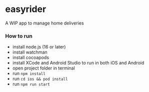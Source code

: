 # easyrider
A WIP app to manage home deliveries

### How to run

- install node.js (16 or later)
- install watchman
- install cocoapods
- install XCode and Android Studio to run in both iOS and Android
- open project folder in terminal
- run `npm install`
- run `cd ios && pod install`
- run `npm run start`
